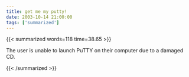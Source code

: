 ```yaml
---
title: get me my putty!
date: 2003-10-14 21:00:00
tags: ['summarized']
---
```


{{< summarized words=118 time=38.65 >}}

The user is unable to launch PuTTY on their computer due to a damaged CD.

{{< /summarized >}}